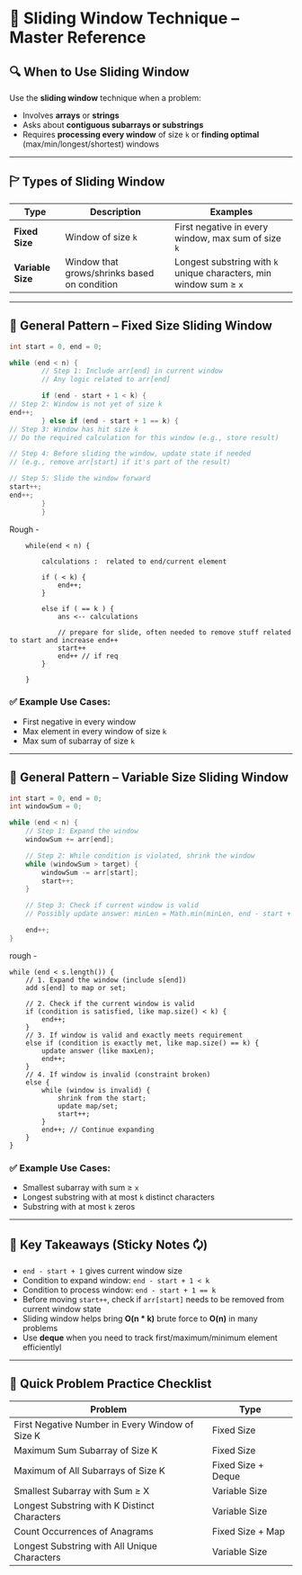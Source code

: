 # 📘 Sliding Window Technique – Master Reference

## 🔍 When to Use Sliding Window
Use the **sliding window** technique when a problem:
- Involves **arrays** or **strings**
- Asks about **contiguous subarrays or substrings**
- Requires **processing every window** of size `k` or **finding optimal** (max/min/longest/shortest) windows

---

## 🏱 Types of Sliding Window

| Type             | Description                                    | Examples                                                  |
|------------------|------------------------------------------------|-----------------------------------------------------------|
| **Fixed Size**    | Window of size `k`                             | First negative in every window, max sum of size `k`       |
| **Variable Size** | Window that grows/shrinks based on condition  | Longest substring with `k` unique characters, min window sum ≥ `x` |

---

## 🔁 General Pattern – Fixed Size Sliding Window

```java
int start = 0, end = 0;

while (end < n) {
        // Step 1: Include arr[end] in current window
        // Any logic related to arr[end]

        if (end - start + 1 < k) {
// Step 2: Window is not yet of size k
end++;
        } else if (end - start + 1 == k) {
// Step 3: Window has hit size k
// Do the required calculation for this window (e.g., store result)

// Step 4: Before sliding the window, update state if needed
// (e.g., remove arr[start] if it's part of the result)

// Step 5: Slide the window forward
start++;
end++;
        }
        }

```

Rough - 
```commandline
    while(end < n) {
        
        calculations :  related to end/current element
        
        if ( < k) {
            end++;
        } 
        
        else if ( == k ) {
            ans <-- calculations
            
            // prepare for slide, often needed to remove stuff related to start and increase end++
            start++
            end++ // if req
        }
    
    }
```
### ✅ Example Use Cases:
- First negative in every window
- Max element in every window of size `k`
- Max sum of subarray of size `k`

---

## 🔁 General Pattern – Variable Size Sliding Window

```java
int start = 0, end = 0;
int windowSum = 0;

while (end < n) {
    // Step 1: Expand the window
    windowSum += arr[end];

    // Step 2: While condition is violated, shrink the window
    while (windowSum > target) {
        windowSum -= arr[start];
        start++;
    }

    // Step 3: Check if current window is valid
    // Possibly update answer: minLen = Math.min(minLen, end - start + 1)

    end++;
}
```
rough - 
```commandline
while (end < s.length()) {
    // 1. Expand the window (include s[end])
    add s[end] to map or set;

    // 2. Check if the current window is valid
    if (condition is satisfied, like map.size() < k) {
        end++;
    }
    // 3. If window is valid and exactly meets requirement
    else if (condition is exactly met, like map.size() == k) {
        update answer (like maxLen);
        end++;
    }
    // 4. If window is invalid (constraint broken)
    else {
        while (window is invalid) {
            shrink from the start;
            update map/set;
            start++;
        }
        end++; // Continue expanding
    }
}

```

### ✅ Example Use Cases:
- Smallest subarray with sum ≥ `x`
- Longest substring with at most `k` distinct characters
- Substring with at most `k` zeros

---

## 🧠 Key Takeaways (Sticky Notes 🗘)

- `end - start + 1` gives current window size
- Condition to expand window: `end - start + 1 < k`
- Condition to process window: `end - start + 1 == k`
- Before moving `start++`, check if `arr[start]` needs to be removed from current window state
- Sliding window helps bring **O(n * k)** brute force to **O(n)** in many problems
- Use **deque** when you need to track first/maximum/minimum element efficientlyl

---

## 🧪 Quick Problem Practice Checklist

| Problem                                               | Type          |
|--------------------------------------------------------|---------------|
| First Negative Number in Every Window of Size K        | Fixed Size    |
| Maximum Sum Subarray of Size K                         | Fixed Size    |
| Maximum of All Subarrays of Size K                     | Fixed Size + Deque |
| Smallest Subarray with Sum ≥ X                         | Variable Size |
| Longest Substring with K Distinct Characters           | Variable Size |
| Count Occurrences of Anagrams                          | Fixed Size + Map |
| Longest Substring with All Unique Characters           | Variable Size |